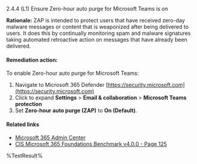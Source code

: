 2.4.4 (L1) Ensure Zero-hour auto purge for Microsoft Teams is on

**Rationale:**
ZAP is intended to protect users that have received zero-day malware messages or content that is weaponized after being delivered to users. It does this by continually monitoring spam and malware signatures taking automated retroactive  action on messages that have already been delivered.

#### Remediation action:

To enable Zero-hour auto purge for Microsoft Teams:
1. Navigate to Microsoft 365 Defender [https://security.microsoft.com](https://security.microsoft.com)
2. Click to expand **Settings** > **Email & collaboration** > **Microsoft Teams protection**
3. Set **Zero-hour auto purge (ZAP)** to **On (Default)**.

#### Related links

* [Microsoft 365 Admin Center](https://admin.microsoft.com)
* [CIS Microsoft 365 Foundations Benchmark v4.0.0 - Page 125](https://www.cisecurity.org/benchmark/microsoft_365)

<!--- Results --->
%TestResult%